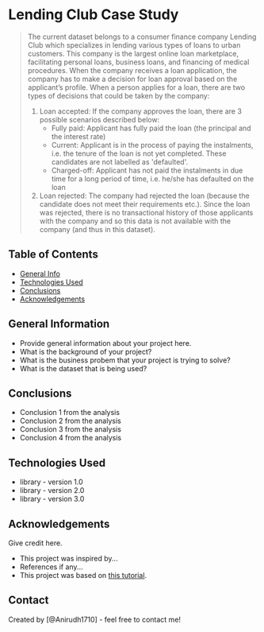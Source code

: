 # Lending Club Case Study
> The current dataset belongs to a consumer finance company Lending Club which specializes in lending various types of loans to urban customers.
> This company is the largest online loan marketplace, facilitating personal loans, business loans, and financing of medical procedures.
> When the company receives a loan application, the company has to make a decision for loan approval based on the applicant’s profile. When a person applies for a loan, there are two types of decisions that could be taken by the company:
> 1. Loan accepted: If the company approves the loan, there are 3 possible scenarios described below:
>    - Fully paid: Applicant has fully paid the loan (the principal and the interest rate)
>    - Current: Applicant is in the process of paying the instalments, i.e. the tenure of the loan is not yet completed. These candidates are not labelled as 'defaulted'.
>    - Charged-off: Applicant has not paid the instalments in due time for a long period of time, i.e. he/she has defaulted on the loan
> 3. Loan rejected: The company had rejected the loan (because the candidate does not meet their requirements etc.). Since the loan was rejected, there is no transactional history of those applicants with the company and so this data is not available with the company (and thus in this dataset).


## Table of Contents
* [General Info](#general-information)
* [Technologies Used](#technologies-used)
* [Conclusions](#conclusions)
* [Acknowledgements](#acknowledgements)

<!-- You can include any other section that is pertinent to your problem -->

## General Information
- Provide general information about your project here.
- What is the background of your project?
- What is the business probem that your project is trying to solve?
- What is the dataset that is being used?

<!-- You don't have to answer all the questions - just the ones relevant to your project. -->

## Conclusions
- Conclusion 1 from the analysis
- Conclusion 2 from the analysis
- Conclusion 3 from the analysis
- Conclusion 4 from the analysis

<!-- You don't have to answer all the questions - just the ones relevant to your project. -->


## Technologies Used
- library - version 1.0
- library - version 2.0
- library - version 3.0

<!-- As the libraries versions keep on changing, it is recommended to mention the version of library used in this project -->

## Acknowledgements
Give credit here.
- This project was inspired by...
- References if any...
- This project was based on [this tutorial](https://www.example.com).


## Contact
Created by [@Anirudh1710] - feel free to contact me!


<!-- Optional -->
<!-- ## License -->
<!-- This project is open source and available under the [... License](). -->

<!-- You don't have to include all sections - just the one's relevant to your project -->
